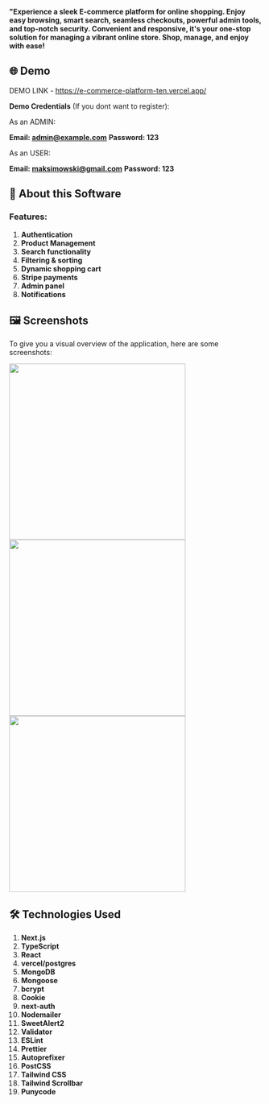**"Experience a sleek E-commerce platform for online shopping. Enjoy easy browsing, smart search, seamless checkouts, powerful admin tools, and top-notch security. Convenient and responsive, it's your one-stop solution for managing a vibrant online store. Shop, manage, and enjoy with ease!**
## 🌐 Demo

DEMO LINK - https://e-commerce-platform-ten.vercel.app/

**Demo Credentials** (If you dont want to register):
<p>
<a>
As an ADMIN:
  
**Email: admin@example.com**
**Password: 123**
</a>

<a>
  
As an USER:

**Email: maksimowski@gmail.com**
**Password: 123**

</a>
</p>



## 📖 About this Software

### Features:

1. **Authentication**
2. **Product Management**
3. **Search functionality**
4. **Filtering & sorting**
5. **Dynamic shopping cart**
6. **Stripe payments**
7. **Admin panel**
8. **Notifications**

## 🖼️ Screenshots

To give you a visual overview of the application, here are some screenshots:

<img src="https://github.com/MrBartosz/e-commerce-platform/assets/104212107/4fca1106-5221-4145-a140-3ceb9cfd47bc" height="350"/>
<img src="https://github.com/MrBartosz/e-commerce-platform/assets/104212107/0ecf322a-25ce-472a-9685-36cd28fa9eff" height="350"/>
<img src="https://github.com/MrBartosz/e-commerce-platform/assets/104212107/4ac096e9-4bc2-46fe-ab67-08f6cef0d027" height="350"/>


## 🛠️ Technologies Used

1. **Next.js**
2. **TypeScript**
3. **React**
4. **vercel/postgres**
5. **MongoDB**
6. **Mongoose**
7. **bcrypt**
8. **Cookie**
9. **next-auth**
10. **Nodemailer**
11. **SweetAlert2**
12. **Validator**
13. **ESLint**
14. **Prettier**
15. **Autoprefixer**
16. **PostCSS**
17. **Tailwind CSS**
18. **Tailwind Scrollbar**
19. **Punycode**


